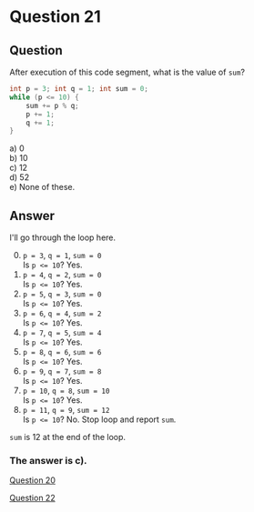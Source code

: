 # Question 21
## Question
After execution of this code segment, what is the value of `sum`?
```java
int p = 3; int q = 1; int sum = 0;
while (p <= 10) {
	sum += p % q;
	p += 1;
	q += 1;
}
```
a) 0  
b) 10  
c) 12  
d) 52  
e) None of these.
## Answer
I'll go through the loop here.

0. `p = 3`, `q = 1`, `sum = 0`  
Is `p <= 10`? 
Yes.
1. `p = 4`, `q = 2`, `sum = 0`  
Is `p <= 10`? 
Yes.
0. `p = 5`, `q = 3`, `sum = 0`  
Is `p <= 10`? 
Yes.
0. `p = 6`, `q = 4`, `sum = 2`  
Is `p <= 10`? 
Yes.
0. `p = 7`, `q = 5`, `sum = 4`  
Is `p <= 10`? 
Yes.
0. `p = 8`, `q = 6`, `sum = 6`  
Is `p <= 10`? 
Yes.
0. `p = 9`, `q = 7`, `sum = 8`  
Is `p <= 10`? 
Yes.
0. `p = 10`, `q = 8`, `sum = 10`  
Is `p <= 10`? 
Yes.
0. `p = 11`, `q = 9`, `sum = 12`  
Is `p <= 10`? 
No. Stop loop and report `sum`.

`sum` is 12 at the end of the loop.

### **The answer is c).**

[Question 20](https://thunderredstar.me/Test-2-Review/explanations/the_part_with_multiple_guesses/20-24/20)

[Question 22](https://thunderredstar.me/Test-2-Review/explanations/the_part_with_multiple_guesses/20-24/22)